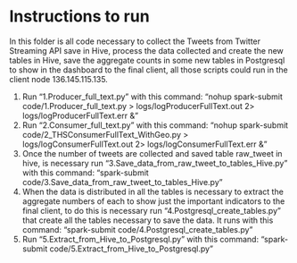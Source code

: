 # Instructions to run

In this folder is all code necessary to collect the Tweets from Twitter Streaming API save in Hive, process the data collected and create the new tables in Hive, save the aggregate counts in some new tables in Postgresql to show in the dashboard to the final client, all those scripts could run in the client node 136.145.115.135.

1.	Run “1.Producer_full_text.py” with this command: 
“nohup spark-submit code/1.Producer_full_text.py > logs/logProducerFullText.out 2> logs/logProducerFullText.err &”
2.	Run “2.Consumer_full_text.py” with this command:
“nohup spark-submit code/2_THSConsumerFullText_WithGeo.py > logs/logConsumerFullText.out 2> logs/logConsumerFullText.err &”
3.	Once the number of tweets are collected and saved table raw_tweet in hive, is necessary run “3.Save_data_from_raw_tweet_to_tables_Hive.py” with this command:
“spark-submit code/3.Save_data_from_raw_tweet_to_tables_Hive.py”
4.	When the data is distributed in all the tables is necessary to extract the aggregate numbers of each to show just the important indicators to the final client, to do this is necessary run “4.Postgresql_create_tables.py” that create all the tables necessary to save the data. It runs with this command: “spark-submit code/4.Postgresql_create_tables.py”
5.	 Run “5.Extract_from_Hive_to_Postgresql.py” with this command: “spark-submit code/5.Extract_from_Hive_to_Postgresql.py” 
